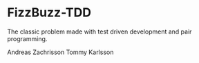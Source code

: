 # FizzBuzz-TDD
The classic problem made with test driven development and pair programming.

Andreas Zachrisson
Tommy Karlsson
 
